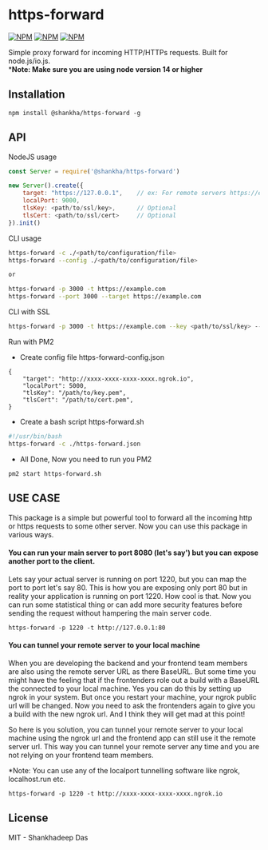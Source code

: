 # https-forward 
[![NPM](https://img.shields.io/badge/release-stable-green)](https://www.npmjs.com/package/@shankha/https-forward) 
[![NPM](https://img.shields.io/badge/version-v0.0.1-green)](https://www.npmjs.com/package/@shankha/https-forward)
[![NPM](https://img.shields.io/badge/node-14-green)](https://img.shields.io/badge/node-14-green)


Simple proxy forward for incoming HTTP/HTTPs requests. Built for node.js/io.js.\
***Note: Make sure you are using node version 14 or higher**

## Installation

```
npm install @shankha/https-forward -g
```

## API

NodeJS usage
```js
const Server = require('@shankha/https-forward')

new Server().create({
    target: "https://127.0.0.1",    // ex: For remote servers https://example.com
    localPort: 9000,
    tlsKey: <path/to/ssl/key>,      // Optional
    tlsCert: <path/to/ssl/cert>     // Optional
}).init()

```

CLI usage
```bash
https-forward -c ./<path/to/configuration/file>
https-forward --config ./<path/to/configuration/file>

or

https-forward -p 3000 -t https://example.com
https-forward --port 3000 --target https://example.com

```

CLI with SSL
```bash
https-forward -p 3000 -t https://example.com --key <path/to/ssl/key> --cert <path/to/ssl/cert>
```

Run with PM2

- Create config file https-forward-config.json
```
{
    "target": "http://xxxx-xxxx-xxxx-xxxx.ngrok.io",
    "localPort": 5000,
    "tlsKey": "/path/to/key.pem",
    "tlsCert": "/path/to/cert.pem",
}
```

- Create a bash script https-forward.sh
```bash
#!/usr/bin/bash
https-forward -c ./https-forward.json
```

- All Done, Now you need to run you PM2
```
pm2 start https-forward.sh
```



## USE CASE
This package is a simple but powerful tool to forward all the incoming http or https requests to some other server.
Now you can use this package in various ways.

#### You can run your main server to port 8080 (let's say') but you can expose another port to the client. 
Lets say your actual server is running on port 1220, but you can map the port to port let's say 80. This is how you are exposing only port 80 but in reality your application is running on port 1220. How cool is that. Now you can run some statistical thing or can add more security features before sending the request without hampering the main server code.
```
https-forward -p 1220 -t http://127.0.0.1:80
```

#### You can tunnel your remote server to your local machine
When you are developing the backend and your frontend team members are also using the remote server URL as there BaseURL. But some time you might have the feeling that if the frontenders role out a build with a BaseURL the connected to your local machine. Yes you can do this by setting up ngrok in your system. But once you restart your machine, your ngrok public url will be changed. Now you need to ask the frontenders again to give you a build with the new ngrok url. And I think they will get mad at this point!

So here is you solution, you can tunnel your remote server to your local machine using the ngrok url and the frontend app can still use it the remote server url. This way you can tunnel your remote server any time and you are not relying on your frontend team 
members.

*Note: You can use any of the localport tunnelling software like ngrok, localhost.run etc. 
```
https-forward -p 1220 -t http://xxxx-xxxx-xxxx-xxxx.ngrok.io
```


## License

MIT - Shankhadeep Das